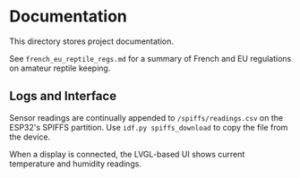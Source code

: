 # Documentation

This directory stores project documentation.

See `french_eu_reptile_regs.md` for a summary of French and EU regulations on amateur reptile keeping.

## Logs and Interface

Sensor readings are continually appended to `/spiffs/readings.csv` on the
ESP32's SPIFFS partition. Use `idf.py spiffs_download` to copy the file from the
device.

When a display is connected, the LVGL-based UI shows current temperature and
humidity readings.
